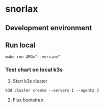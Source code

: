 # snorlax


## Development environment

## Run local
```
make run ARG="--version"
```

### Test chart on local k3s
1. Start k3s cluster
```
k3d cluster create --servers 1 --agents 3
```

2. Flux bootstrap
```

```


